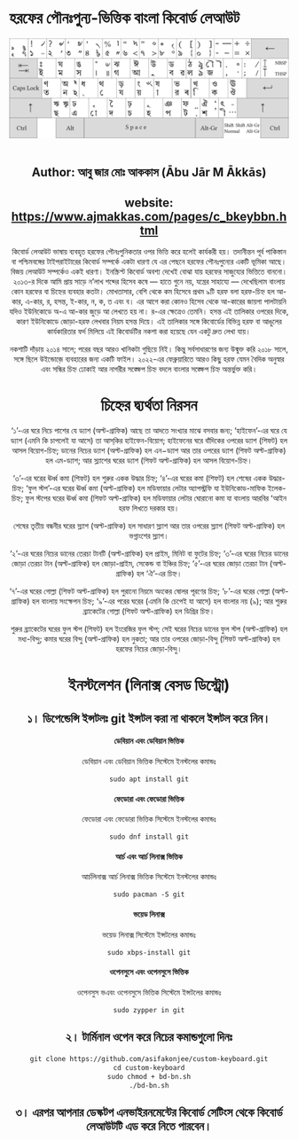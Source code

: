 # হরফের পৌনঃপুন্য-ভিত্তিক বাংলা কিবোর্ড লেআউট


<div align = center><img src="https://raw.githubusercontent.com/asifakonjee/custom-keyboard/main/cg_bkeyb.png"><br><br>


## Author: আবু জার মোঃ আককাস  (Ābu Jār M Ākkās)

## website: https://www.ajmakkas.com/pages/c_bkeybbn.html

কিবোর্ড লেআউট ভাষায় ব্যবহৃত হরফের পৌনঃপুনিকতার ওপর ভিত্তি করে হলেই কার্যকরী হয়। তদানীন্তন পূর্ব পাকিস্তান বা পশ্চিমবঙ্গের টাইপরাইটারের কিবোর্ড সম্পর্কে একটা ধারণা যে এর পেছনে হরফের পৌনঃপুন্যের একটি ভূমিকা আছে। বিজয় লেআউট সম্পর্কেও একই ধারণা। ইনস্ক্রিপ্ট কিবোর্ড অবশ্য দেখেই বোঝা যায় হরফের সাজুয্যের ভিত্তিতে বাননো। ২০১৩-র দিকে আমি প্রায় সাড়ে ন’লাখ শব্দের হিসেব কষে — হাতে গুনে নয়, যন্ত্রের সাহায্যে — দেখেছিলাম বাংলায় কোন হরফের বা চিহ্নের ব্যবহার কতটা। মোখতাসার, বেশি থেকে কম হিসেবে প্রথম ৯টি হরফ বলা হরফ-চিহ্ন হল আ-কার, এ-কার, র, হসন্ত, ই-কার, ন, ক, ত এবং ব। এর আগে করা কোনও হিসেব থেকে আ-কারের জায়গা পালটায়নি যদিও ইউনিকোডে অ-এ আ-কার জুড়ে আ লেখতে হয় না। র-এর ক্ষেত্রেও তেমনি। হসন্ত এই তালিকার ওপরের দিকে, কারণ ইউনিকোডে জোড়া-হরফ লেখবার নিয়ম হসন্ত দিয়ে। এই তালিকার সঙ্গে কিবোর্ডের বিভিন্ন হরফ বা আঙুলের কার্যকারিতার ফর্দ মিলিয়ে এই কিবোর্ডটির নকশা করা হয়েছে যেন একটু দ্রুত লেখা যায়।

নকশাটি দাঁড়ায় ২০১৪ সালে; পরের বছর আরও খানিকটা গুছিয়ে নিই। কিন্তু সর্বসাধারণের জন্য উন্মুক্ত করি ২০১৮ সালে, সঙ্গে ছিলে উইন্ডোজ়ে ব্যবহারের জন্য একটি ফাইল। ২০২২-এর ফেব্রুয়ারিতে আরও কিছু হরফ যেমন বৈদিক অনুস্বার এবং সন্ধির চিহ্ন ঢোকাই আর নাগরীর সঙ্ক্ষেপ চিহ্ন বদলে বাংলার সঙ্ক্ষেপ চিহ্ন অন্তর্ভুক্ত করি।

# চিহ্নের দ্ব্যর্থতা নিরসন

‘১’-এর ঘরে নিচে পাশের যে ড্যাশ (অল্ট-গ্রাফিক) আছে তা আদতে সংখ্যার মাঝে বসবার জন্য; ‘হাইফেন’-এর ঘরে যে ড্যাশ (এমনি কি চাপলেই যা আসে) তা আস্‌কির হাইফেন-বিয়োগ; হাইফেনের ঘরে বাঁদিকের ওপরের ড্যাশ (শিফট) হল আসল বিয়োগ-চিহ্ন; ডানের নিচের ড্যাশ (অল্ট-গ্রাফিক) হল এন−ড্যাশ আর তার ওপরের ড্যাশ (শিফট অল্ট-গ্রাফিক) হল এম-ড্যাশ‌; আর স্ল্যাশের ঘরের ড্যাশ (শিফট অল্ট-গ্রাফিক) হল আসল বিয়োগ-চিহ্ন।

‘৩’-এর ঘরের ঊর্ধ্ব কমা (শিফট) হল শুরুর একক উদ্ধার চিহ্ন; ‘৪’-এর ঘরের কমা (শিফট) হল শেষের একক উদ্ধার-চিহ্ন; ‘ফুল স্টপ’-এর ঘরের ঊর্ধ্ব কমা (অল্ট-গ্রাফিক) হল মডিফায়ার লেটার অ্যাপস্ট্রফি যা ইউনিকোড-মাফিক ইলেক-চিহ্ন; ফুল স্টপের ঘরের ঊর্ধ্ব কমা (শিফট অল্ট-গ্রাফিক) হল মডিফায়ার লেটার ঘোরানো কমা যা বাংলায় আরবির ʻআইন হরফ লিখতে দরকার হয়।

শেষের তৃতীয় বন্ধনীর ঘরের স্ল্যাশ (অল্ট-গ্রাফিক) হল সাধারণ স্ল্যাশ আর তার ওপরের স্ল্যাশ (শিফট অল্ট-গ্রাফিক) হল ভগ্নাংশের স্ল্যাশ।

‘২’-এর ঘরের নিচের ডানের তেরচা টানটি (অল্ট-গ্রাফিক) হল প্রাইম, মিনিট বা ফুটের চিহ্ন; ‘৩’-এর ঘরের নিচের ডানের জোড়া তেরচা টান (অল্ট-গ্রাফিক) হল জোড়া-প্রাইম, সেকেন্ড বা ইঞ্চির চিহ্ন; ‘৫’-এর ঘরের জোড়া তেরচা টান (অল্ট-গ্রাফিক) হল ‘ঐ’-এর চিহ্ন।

‘৭’-এর ঘরের গোল্লা (শিফট অল্ট-গ্রাফিক) হল পুরানো নিয়মে অংকের ষোলর পূরণের চিহ্ন; ‘৮’-এর ঘরের গোল্লা (অল্ট-গ্রাফিক) হল বাংলায় সংক্ষেপন চিহ্ন; ‘৯’-এর পরের ঘরের (এমনি কি চেপেই যা আসে) হল বাংলার নয় (৯); আর শুরুর ব্র্যাকেটের গোল্লা (শিফট অল্ট-গ্রাফিক) হল ডিগ্রির চিহ্ন।

শুরুর ব্র্যাকেটের ঘরের ফুল স্টপ (শিফট) হল ইংরেজির ফুল স্টপ; সেই ঘরের নিচের ডানের ফুল স্টপ (অল্ট-গ্রাফিক) হল মধ্য-বিন্দু; কমার ঘরের বিন্দু (অল্ট-গ্রাফিক) হল নুকতা; আর তার ওপরের জোড়া-বিন্দু (শিফট অল্ট-গ্রাফিক) হল হরফের নিচের জোড়া-বিন্দু।

# ইনস্টলেশন (লিনাক্স বেসড ডিস্ট্রো)

## ১। ডিপেন্ডেন্সি ইন্সটলঃ git ইন্সটল করা না থাকলে ইন্সটল করে নিন।

#### ডেবিয়ান এবং ডেবিয়ান ভিত্তিক
ডেবিয়ান এবং ডেবিয়ান ভিত্তিক সিস্টেমে ইনস্টলের কমান্ডঃ
```
sudo apt install git
```
#### ফেডোরা এবং ফেডোরা ভিত্তিক
ফেডোরা এবং ফেডোরা ভিত্তিক সিস্টেমে ইনস্টলের কমান্ডঃ
```
sudo dnf install git
```
#### আর্চ এবং আর্চ লিনাক্স ভিত্তিক
আর্চলিনাক্স আর্চ লিনাক্স ভিত্তিক সিস্টেমে ইনস্টলের কমান্ডঃ
```
sudo pacman -S git
```
#### ভয়েড লিনাক্স
ভয়েড লিনাক্স সিস্টেমে ইন্সটলের কমান্ডঃ
```
sudo xbps-install git
```
#### ওপেনসুসে এবং ওপেনসুসে ভিত্তিক
ওপেনসুস ভএবং ওপেনসুসে ভিত্তিক সিস্টেমে ইন্সটলের কমান্ডঃ
```
sudo zypper in git
```


## ২। টার্মিনাল ওপেন করে নিচের কমান্ডগুলো দিনঃ

```
git clone https://github.com/asifakonjee/custom-keyboard.git
cd custom-keyboard
sudo chmod + bd-bn.sh
./bd-bn.sh
```

## ৩। এরপর আপনার ডেস্কটপ এনভাইরনমেন্টের কিবোর্ড সেটিংস থেকে কিবোর্ড লেআউটটি এড করে নিতে পারবেন।
